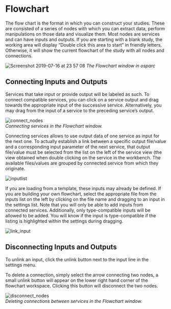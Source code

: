# Flowchart

The flow chart is the format in which you can construct your studies. These are consisted of a series of nodes with which you can extract data, perform manipulations on those data and visualize them. Most nodes are services and can have inputs and outputs. If you are starting with a blank study, the working area will display “Double click this area to start” in friendly letters. Otherwise, it will show the current flowchart of the study with all nodes and connections.

![Screenshot 2019-07-16 at 23 57 08](https://user-images.githubusercontent.com/32800795/61332868-a8289900-a825-11e9-8f32-8e9b94cd417a.png)
*The Flowchart window in *osparc**

## Connecting Inputs and Outputs
Services that take input or provide output will be labeled as such. To connect compatible services, you can click on a service output and drag towards the appropriate input of the successive service. Alternatively, you may drag from the input of a service to the preceding service’s output.

![connect_nodes](https://user-images.githubusercontent.com/32800795/61332255-1bc9a680-a824-11e9-99ab-f030ce34695f.gif) <br/>
*Connecting services in the Flowchart window.*

Connecting services allows to use output data of one service as input for the next one. To actually establish a link between a specific output file/value and a corresponding input parameter of the next service, that output file/value must be selected from the list on the left of the service view (the view obtained when double clicking on the service in the workbench. The available files/values are grouped by connected service from which they originate.

![inputlist](https://user-images.githubusercontent.com/32800795/61418077-99abb180-a8f9-11e9-8ef5-46b39ab5a6bb.JPG)

If you are loading from a template, these inputs may already be defined. If you are building your own flowchart, select the appropriate file from the inputs list on the left by clicking on the file name and dragging to an input in the settings list. Note that you will only be able to add inputs from connected services. Additionally, only type-compatible inputs will be allowed to be added. You will know if the input is type-compatible if the listing is highlighted within the settings during dragging.

![link_input](https://user-images.githubusercontent.com/32800795/61418076-99abb180-a8f9-11e9-8859-dafd22058b18.gif)

## Disconnecting Inputs and Outputs
To unlink an input, click the unlink button next to the input line in the settings menu.

To delete a connection, simply select the arrow connecting two nodes, a small unlink button will appear on the lower right hand corner of the flowchart workspace. Clicking this button will disconnect the two nodes.

![disconnect_nodes](https://user-images.githubusercontent.com/32800795/61332254-1bc9a680-a824-11e9-8892-85356bba931a.gif) <br/>
*Deleting connections between services in the Flowchart window.*